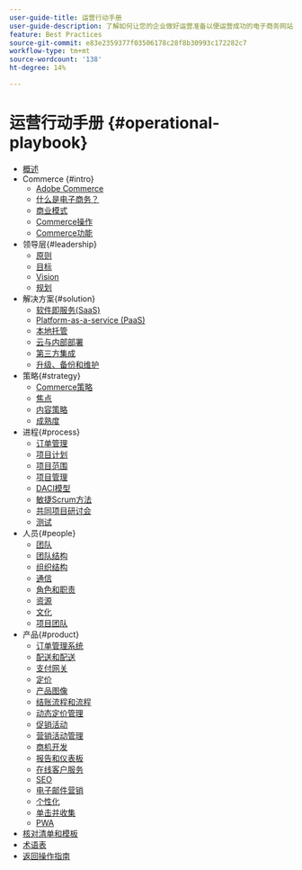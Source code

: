 ```yaml
---
user-guide-title: 运营行动手册
user-guide-description: 了解如何让您的企业做好运营准备以便运营成功的电子商务网站。
feature: Best Practices
source-git-commit: e83e2359377f03506178c28f8b30993c172282c7
workflow-type: tm+mt
source-wordcount: '138'
ht-degree: 14%

---
```



# 运营行动手册 {#operational-playbook}

- [概述](overview.md)
- Commerce {#intro}
   - [Adobe Commerce](intro/commerce.md)
   - [什么是电子商务？](intro/ecommerce.md)
   - [商业模式](intro/business-model.md)
   - [Commerce操作](intro/operations.md)
   - [Commerce功能](intro/features.md)
- 领导层{#leadership}
   - [原则](leadership/principles.md)
   - [目标](leadership/goals.md)
   - [Vision](leadership/vision.md)
   - [规划](leadership/planning.md)
- 解决方案{#solution}
   - [软件即服务(SaaS)](solution/software-service.md)
   - [Platform-as-a-service (PaaS)](solution/platform-service.md)
   - [本地托管](solution/on-premises.md)
   - [云与内部部署](solution/hosting-comparison.md)
   - [第三方集成](solution/integrations.md)
   - [升级、备份和维护](solution/maintenance.md)
- 策略{#strategy}
   - [Commerce策略](strategy/commerce.md)
   - [焦点](strategy/focus.md)
   - [内容策略](strategy/content.md)
   - [成熟度](strategy/maturity.md)
- 进程{#process}
   - [订单管理](process/order-management.md)
   - [项目计划](process/project-plan.md)
   - [项目范围](process/project-scope.md)
   - [项目管理](process/project-management.md)
   - [DACI模型](process/project-management-framework.md)
   - [敏捷Scrum方法](process/agile-scrum.md)
   - [共同项目研讨会](process/project-workshops.md)
   - [测试](process/testing.md)
- 人员{#people}
   - [团队](people/teams.md)
   - [团队结构](people/team-structure.md)
   - [组织结构](people/organizational-structure.md)
   - [通信](people/communication.md)
   - [角色和职责](people/roles-responsibilities.md)
   - [资源](people/resources.md)
   - [文化](people/culture.md)
   - [项目团队](people/project-teams.md)
- 产品{#product}
   - [订单管理系统](product/order-management-systems.md)
   - [配送和配送](product/shipping-fulfillment.md)
   - [支付网关](product/payment-gateways.md)
   - [定价](product/pricing.md)
   - [产品图像](product/images.md)
   - [结账流程和流程](product/checkout.md)
   - [动态定价管理](product/dynamic-pricing.md)
   - [促销活动](product/promotions.md)
   - [营销活动管理](product/campaign-management.md)
   - [商机开发](product/lead-generation.md)
   - [报告和仪表板](product/reporting.md)
   - [在线客户服务](product/customer-service.md)
   - [SEO](product/search-engine-optimization.md)
   - [电子邮件营销](product/marketing.md)
   - [个性化](product/personalization.md)
   - [单击并收集](product/click-collect.md)
   - [PWA](product/progressive-web-app.md)
- [核对清单和模板](checklists-templates/home.md)
- [术语表](glossary.md)
- [返回操作指南](https://experienceleague.adobe.com/docs/commerce-operations/operational-guides/home.html)
